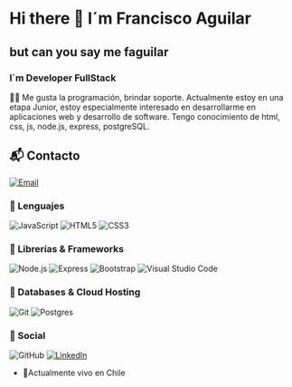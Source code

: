 # Hi there 👋 I´m Francisco Aguilar
## but can you say me faguilar
### I´m Developer FullStack 

 👨‍💻 Me gusta la programación, brindar soporte. Actualmente estoy en una etapa Junior, estoy especialmente interesado en desarrollarme en aplicaciones web y desarrollo de software. Tengo conocimiento de html, css, js, node.js, express, postgreSQL.

 ## 📬 Contacto
 [![Email](https://img.shields.io/badge/Mail-D14836?style=for-the-badge&logo=gmail&logoColor=white)](mailto:franciscoaguilarvergara@gmail.com)
 
 ### 🚀 Lenguajes
 ![JavaScript](https://img.shields.io/badge/JavaScript-323330?style=for-the-badge&logo=javascript&logoColor=F7DF1E)
![HTML5](https://img.shields.io/badge/HTML5-E34F26?style=for-the-badge&logo=html5&logoColor=white)
![CSS3](https://img.shields.io/badge/CSS3-1572B6?style=for-the-badge&logo=css3&logoColor=white)
### 🧩 Librerías & Frameworks 
![Node.js](https://img.shields.io/badge/Node.js-339933?style=for-the-badge&logo=node.js&logoColor=white)
![Express](https://img.shields.io/badge/Express-000000?style=for-the-badge&logo=express&logoColor=white)
![Bootstrap](https://img.shields.io/badge/Bootstrap-563D7C?style=for-the-badge&logo=bootstrap&logoColor=white)
![Visual Studio Code](https://img.shields.io/badge/Visual_Studio_Code-0078D4?style=for-the-badge&logo=visual%20studio%20code&logoColor=white)

### 💾 Databases & Cloud Hosting
![Git](https://img.shields.io/badge/Git-F05032?style=for-the-badge&logo=git&logoColor=white)
![Postgres](https://img.shields.io/badge/Postgres-0064a5?style=for-the-badge&logo=bootstrap&logoColor=white)

### 💾 Social
![GitHub](https://img.shields.io/badge/GitHub-100000?style=for-the-badge&logo=github&logoColor=white)
[![LinkedIn](https://img.shields.io/badge/LinkedIn-0077B5?style=for-the-badge&logo=linkedin&logoColor=white)](https://www.linkedin.com/in/faguilarvergara/)





  


 

- 📍Actualmente vivo en Chile


